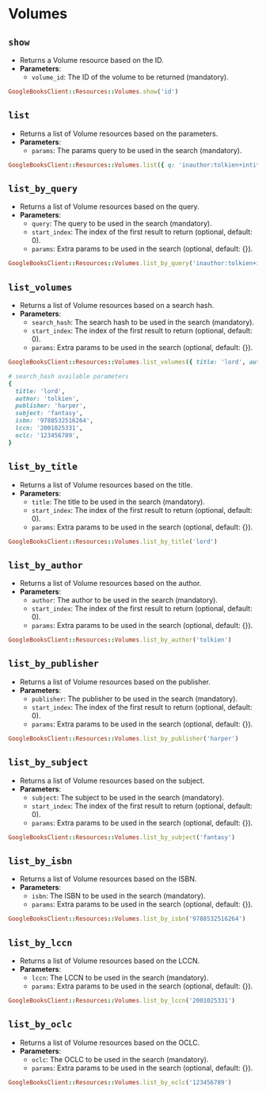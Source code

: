 # Volumes

## `show`
- Returns a Volume resource based on the ID.
- **Parameters**:
  - `volume_id`: The ID of the volume to be returned (mandatory).

```ruby
GoogleBooksClient::Resources::Volumes.show('id')
```

## `list`
- Returns a list of Volume resources based on the parameters.
- **Parameters**:
  - `params`: The params query to be used in the search (mandatory).

```ruby
GoogleBooksClient::Resources::Volumes.list({ q: 'inauthor:tolkien+intitle:lord', startIndex: 0 })
```

## `list_by_query`
- Returns a list of Volume resources based on the query.
- **Parameters**:
  - `query`: The query to be used in the search (mandatory).
  - `start_index`: The index of the first result to return (optional, default: 0).
  - `params`: Extra params to be used in the search (optional, default: {}).

```ruby
GoogleBooksClient::Resources::Volumes.list_by_query('inauthor:tolkien+intitle:lord', start_index: 0)
```

## `list_volumes`
- Returns a list of Volume resources based on a search hash.
- **Parameters**:
  - `search_hash`: The search hash to be used in the search (mandatory).
  - `start_index`: The index of the first result to return (optional, default: 0).
  - `params`: Extra params to be used in the search (optional, default: {}).

```ruby
GoogleBooksClient::Resources::Volumes.list_volumes({ title: 'lord', author: 'tolkien' })
```

```ruby
# search_hash available parameters
{
  title: 'lord',
  author: 'tolkien',
  publisher: 'harper',
  subject: 'fantasy',
  isbn: '9788532516264',
  lccn: '2001025331',
  oclc: '123456789',
}
```

## `list_by_title`
- Returns a list of Volume resources based on the title.
- **Parameters**:
  - `title`: The title to be used in the search (mandatory).
  - `start_index`: The index of the first result to return (optional, default: 0).
  - `params`: Extra params to be used in the search (optional, default: {}).

```ruby
GoogleBooksClient::Resources::Volumes.list_by_title('lord')
```

## `list_by_author`
- Returns a list of Volume resources based on the author.
- **Parameters**:
  - `author`: The author to be used in the search (mandatory).
  - `start_index`: The index of the first result to return (optional, default: 0).
  - `params`: Extra params to be used in the search (optional, default: {}).

```ruby
GoogleBooksClient::Resources::Volumes.list_by_author('tolkien')
```

## `list_by_publisher`
- Returns a list of Volume resources based on the publisher.
- **Parameters**:
  - `publisher`: The publisher to be used in the search (mandatory).
  - `start_index`: The index of the first result to return (optional, default: 0).
  - `params`: Extra params to be used in the search (optional, default: {}).

```ruby
GoogleBooksClient::Resources::Volumes.list_by_publisher('harper')
```

## `list_by_subject`
- Returns a list of Volume resources based on the subject.
- **Parameters**:
  - `subject`: The subject to be used in the search (mandatory).
  - `start_index`: The index of the first result to return (optional, default: 0).
  - `params`: Extra params to be used in the search (optional, default: {}).

```ruby
GoogleBooksClient::Resources::Volumes.list_by_subject('fantasy')
```

## `list_by_isbn`
- Returns a list of Volume resources based on the ISBN.
- **Parameters**:
  - `isbn`: The ISBN to be used in the search (mandatory).
  - `params`: Extra params to be used in the search (optional, default: {}).

```ruby
GoogleBooksClient::Resources::Volumes.list_by_isbn('9788532516264')
```

## `list_by_lccn`
- Returns a list of Volume resources based on the LCCN.
- **Parameters**:
  - `lccn`: The LCCN to be used in the search (mandatory).
  - `params`: Extra params to be used in the search (optional, default: {}).

```ruby
GoogleBooksClient::Resources::Volumes.list_by_lccn('2001025331')
```

## `list_by_oclc`
- Returns a list of Volume resources based on the OCLC.
- **Parameters**:
  - `oclc`: The OCLC to be used in the search (mandatory).
  - `params`: Extra params to be used in the search (optional, default: {}).

```ruby
GoogleBooksClient::Resources::Volumes.list_by_oclc('123456789')
```